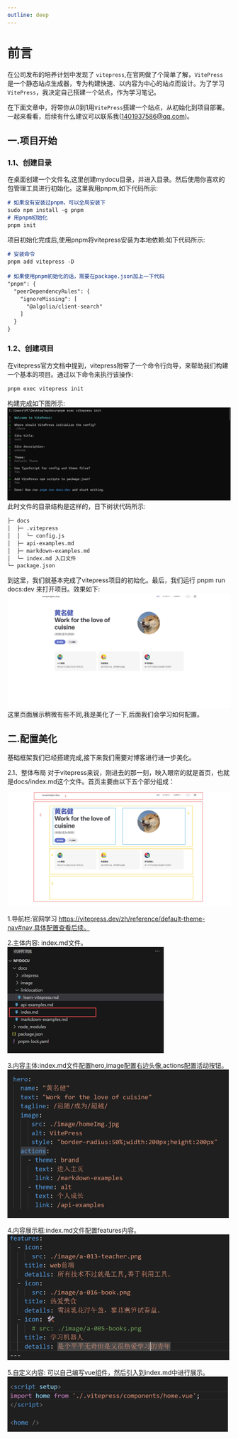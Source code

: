 ```yaml
---
outline: deep
---
```


# 前言

在公司发布的培养计划中发现了 `vitepress`,在官网做了个简单了解，`VitePress` 是一个静态站点生成器，专为构建快速、以内容为中心的站点而设计。为了学习 `VitePress`，我决定自己搭建一个站点，作为学习笔记。

在下面文章中，将带你从0到1用`VitePress`搭建一个站点，从初始化到项目部署。一起来看看，后续有什么建议可以联系我(1401937586@qq.com)。

## 一.项目开始

### 1.1、创建目录
在桌面创建一个文件名,这里创建mydocu目录，并进入目录。然后使用你喜欢的包管理工具进行初始化。这里我用pnpm,如下代码所示:
```md
# 如果没有安装过pnpm，可以全局安装下
sudo npm install -g pnpm
# 用pnpm初始化
pnpm init
```
项目初始化完成后,使用pnpm将vitepress安装为本地依赖:如下代码所示:
```md
# 安装命令
pnpm add vitepress -D

# 如果使用pnpm初始化的话，需要在package.json加上一下代码
"pnpm": {
  "peerDependencyRules": {
    "ignoreMissing": [
      "@algolia/client-search"
    ]
  }
}
```
### 1.2、创建项目
在vitepress官方文档中提到，vitepress附带了一个命令行向导，来帮助我们构建一个基本的项目。通过以下命令来执行该操作:
```md
pnpm exec vitepress init
```
构建完成如下图所示:
<img src="../image/code.jpg"  style="zoom:50%;" />
此时文件的目录结构是这样的，日下树状代码所示:
```md
├─ docs
│  ├─ .vitepress
│  │  └─ config.js
│  ├─ api-examples.md
│  ├─ markdown-examples.md
│  └─ index.md 入口文件
└─ package.json
```
到这里，我们就基本完成了vitepress项目的初始化。最后，我们运行 pnpm run docs:dev 来打开项目。效果如下:
<img src="../image/home.jpg"  style="zoom:50%;" />
这里页面展示稍微有些不同,我是美化了一下,后面我们会学习如何配置。
## 二.配置美化
基础框架我们已经搭建完成,接下来我们需要对博客进行进一步美化。

2.1、整体布局
对于vitepress来说，刚进去的那一刻，映入眼帘的就是首页，也就是docs/index.md这个文件。首页主要由以下五个部分组成：

<img src="../image/home-order.jpg"  style="zoom:50%;" />

1.导航栏:官网学习 https://vitepress.dev/zh/reference/default-theme-nav#nav,具体配置查看后续。

2.主体内容: index.md文件。
<img src="../image/imghome.jpg"  style="zoom:50%;" />

3.内容主体:index.md文件配置hero,image配置右边头像,actions配置活动按钮。
<img src="../image/pagetitle.jpg"  style="zoom:50%;" />

4.内容展示框:index.md文件配置features内容。
<img src="../image/body.jpg"  style="zoom:50%;" />

5.自定义内容: 可以自己编写vue组件，然后引入到index.md中进行展示。
<img src="../image/vueList.jpg"  style="zoom:50%;" />
